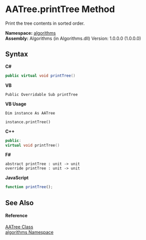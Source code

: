 # AATree.printTree Method 
 

Print the tree contents in sorted order.

**Namespace:**&nbsp;<a href="82f88b43-fdc9-bc99-9558-75fce96d448f">algorithms</a><br />**Assembly:**&nbsp;Algorithms (in Algorithms.dll) Version: 1.0.0.0 (1.0.0.0)

## Syntax

**C#**<br />
``` C#
public virtual void printTree()
```

**VB**<br />
``` VB
Public Overridable Sub printTree
```

**VB Usage**<br />
``` VB Usage
Dim instance As AATree

instance.printTree()
```

**C++**<br />
``` C++
public:
virtual void printTree()
```

**F#**<br />
``` F#
abstract printTree : unit -> unit 
override printTree : unit -> unit 
```

**JavaScript**<br />
``` JavaScript
function printTree();
```


## See Also


#### Reference
<a href="d2b1ddce-1121-f4a3-2427-7103aa27229a">AATree Class</a><br /><a href="82f88b43-fdc9-bc99-9558-75fce96d448f">algorithms Namespace</a><br />